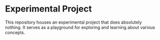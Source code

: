 # Experimental Project
This repository houses an experimental project that does absolutely nothing. It serves as a playground for exploring and learning about various concepts.
